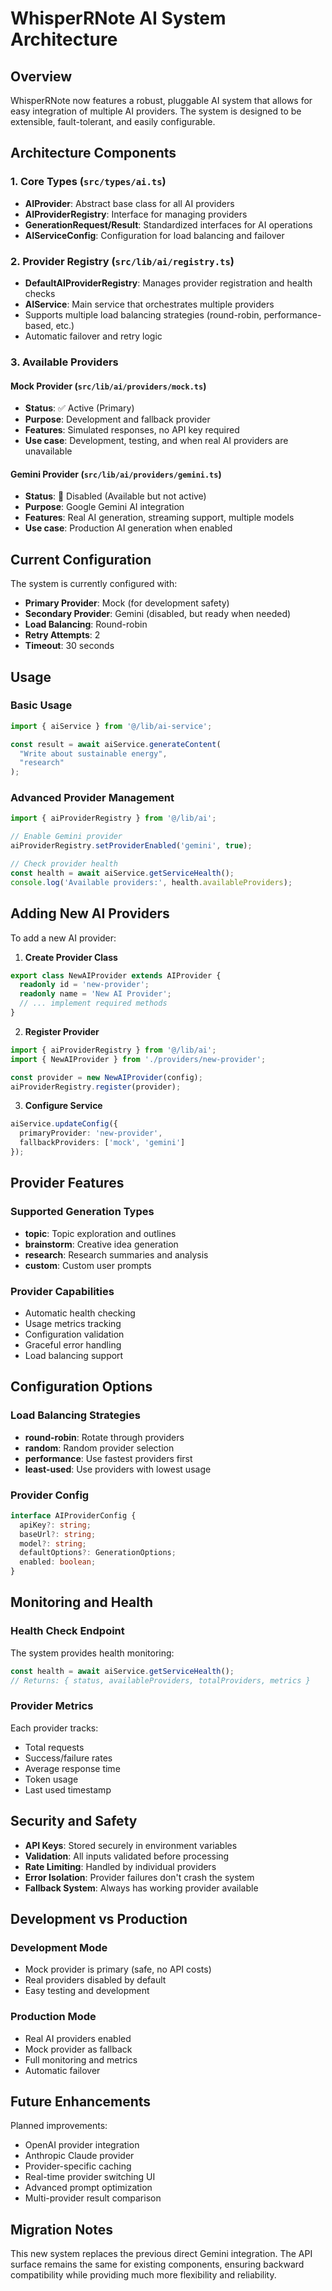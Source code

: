 # WhisperRNote AI System Architecture

## Overview

WhisperRNote now features a robust, pluggable AI system that allows for easy integration of multiple AI providers. The system is designed to be extensible, fault-tolerant, and easily configurable.

## Architecture Components

### 1. Core Types (`src/types/ai.ts`)
- **AIProvider**: Abstract base class for all AI providers
- **AIProviderRegistry**: Interface for managing providers
- **GenerationRequest/Result**: Standardized interfaces for AI operations
- **AIServiceConfig**: Configuration for load balancing and failover

### 2. Provider Registry (`src/lib/ai/registry.ts`)
- **DefaultAIProviderRegistry**: Manages provider registration and health checks
- **AIService**: Main service that orchestrates multiple providers
- Supports multiple load balancing strategies (round-robin, performance-based, etc.)
- Automatic failover and retry logic

### 3. Available Providers

#### Mock Provider (`src/lib/ai/providers/mock.ts`)
- **Status**: ✅ Active (Primary)
- **Purpose**: Development and fallback provider
- **Features**: Simulated responses, no API key required
- **Use case**: Development, testing, and when real AI providers are unavailable

#### Gemini Provider (`src/lib/ai/providers/gemini.ts`)
- **Status**: 🔧 Disabled (Available but not active)
- **Purpose**: Google Gemini AI integration
- **Features**: Real AI generation, streaming support, multiple models
- **Use case**: Production AI generation when enabled

## Current Configuration

The system is currently configured with:

- **Primary Provider**: Mock (for development safety)
- **Secondary Provider**: Gemini (disabled, but ready when needed)
- **Load Balancing**: Round-robin
- **Retry Attempts**: 2
- **Timeout**: 30 seconds

## Usage

### Basic Usage
```typescript
import { aiService } from '@/lib/ai-service';

const result = await aiService.generateContent(
  "Write about sustainable energy",
  "research"
);
```

### Advanced Provider Management
```typescript
import { aiProviderRegistry } from '@/lib/ai';

// Enable Gemini provider
aiProviderRegistry.setProviderEnabled('gemini', true);

// Check provider health
const health = await aiService.getServiceHealth();
console.log('Available providers:', health.availableProviders);
```

## Adding New AI Providers

To add a new AI provider:

1. **Create Provider Class**
```typescript
export class NewAIProvider extends AIProvider {
  readonly id = 'new-provider';
  readonly name = 'New AI Provider';
  // ... implement required methods
}
```

2. **Register Provider**
```typescript
import { aiProviderRegistry } from '@/lib/ai';
import { NewAIProvider } from './providers/new-provider';

const provider = new NewAIProvider(config);
aiProviderRegistry.register(provider);
```

3. **Configure Service**
```typescript
aiService.updateConfig({
  primaryProvider: 'new-provider',
  fallbackProviders: ['mock', 'gemini']
});
```

## Provider Features

### Supported Generation Types
- **topic**: Topic exploration and outlines
- **brainstorm**: Creative idea generation
- **research**: Research summaries and analysis
- **custom**: Custom user prompts

### Provider Capabilities
- Automatic health checking
- Usage metrics tracking
- Configuration validation
- Graceful error handling
- Load balancing support

## Configuration Options

### Load Balancing Strategies
- **round-robin**: Rotate through providers
- **random**: Random provider selection
- **performance**: Use fastest providers first
- **least-used**: Use providers with lowest usage

### Provider Config
```typescript
interface AIProviderConfig {
  apiKey?: string;
  baseUrl?: string;
  model?: string;
  defaultOptions?: GenerationOptions;
  enabled: boolean;
}
```

## Monitoring and Health

### Health Check Endpoint
The system provides health monitoring:
```typescript
const health = await aiService.getServiceHealth();
// Returns: { status, availableProviders, totalProviders, metrics }
```

### Provider Metrics
Each provider tracks:
- Total requests
- Success/failure rates
- Average response time
- Token usage
- Last used timestamp

## Security and Safety

- **API Keys**: Stored securely in environment variables
- **Validation**: All inputs validated before processing
- **Rate Limiting**: Handled by individual providers
- **Error Isolation**: Provider failures don't crash the system
- **Fallback System**: Always has working provider available

## Development vs Production

### Development Mode
- Mock provider is primary (safe, no API costs)
- Real providers disabled by default
- Easy testing and development

### Production Mode  
- Real AI providers enabled
- Mock provider as fallback
- Full monitoring and metrics
- Automatic failover

## Future Enhancements

Planned improvements:
- OpenAI provider integration
- Anthropic Claude provider
- Provider-specific caching
- Real-time provider switching UI
- Advanced prompt optimization
- Multi-provider result comparison

## Migration Notes

This new system replaces the previous direct Gemini integration. The API surface remains the same for existing components, ensuring backward compatibility while providing much more flexibility and reliability.